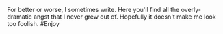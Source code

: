 For better or worse, I sometimes write. Here you'll find all the overly-dramatic angst that I never grew out of. Hopefully it doesn't make me look too foolish. #Enjoy